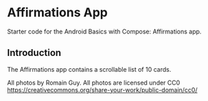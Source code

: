 Affirmations App
================================

Starter code for the Android Basics with Compose: Affirmations app.


Introduction
------------
The Affirmations app contains a scrollable list of 10 cards.

All photos by Romain Guy. All photos are licensed under CC0 https://creativecommons.org/share-your-work/public-domain/cc0/
